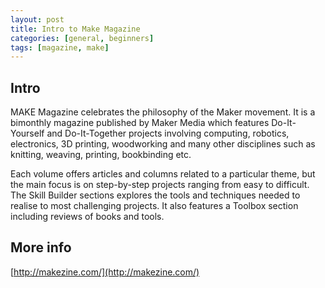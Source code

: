 ```yaml
---
layout: post
title: Intro to Make Magazine
categories: [general, beginners]
tags: [magazine, make]
---
```


## Intro

MAKE Magazine celebrates the philosophy of the Maker movement. It is a bimonthly magazine published by Maker Media which features Do-It-Yourself and Do-It-Together projects involving computing, robotics, electronics, 3D printing, woodworking and many other disciplines such as knitting, weaving, printing, bookbinding etc.

Each volume offers articles and columns related to a particular theme, but the main focus is on step-by-step projects ranging from easy to difficult. The Skill Builder sections explores the tools and techniques needed to realise to most challenging projects. It also features a Toolbox section including reviews of books and tools.


## More info
[http://makezine.com/](http://makezine.com/)
